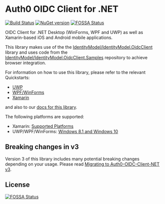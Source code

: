 # Auth0 OIDC Client for .NET

[![Build Status](https://dev.azure.com/Auth0SDK/Auth0%20OIDC%20Client.NET/_apis/build/status/auth0.auth0-oidc-client-net?branchName=master)](https://dev.azure.com/Auth0SDK/Auth0%20OIDC%20Client.NET/_build/latest?definitionId=4&branchName=master) [![NuGet version](https://img.shields.io/nuget/v/auth0.oidcclient.core.svg?style=flat)](https://www.nuget.org/packages/Auth0.OidcClient.Core/)
[![FOSSA Status](https://app.fossa.com/api/projects/git%2Bgithub.com%2Fauth0%2Fauth0-oidc-client-net.svg?type=shield)](https://app.fossa.com/projects/git%2Bgithub.com%2Fauth0%2Fauth0-oidc-client-net?ref=badge_shield)

OIDC Client for .NET Desktop (WinForms, WPF and UWP) as well as Xamarin-based iOS and Android mobile applications.

This library makes use of the the [IdentityModel/IdentityModel.OidcClient](https://github.com/IdentityModel/IdentityModel.OidcClient) library and uses code from the [IdentityModel/IdentityModel.OidcClient.Samples](https://github.com/IdentityModel/IdentityModel.OidcClient.Samples) repository to achieve browser integration.

For information on how to use this library, please refer to the relevant Quickstarts:

* [UWP](https://auth0.com/docs/quickstart/native/windows-uwp-csharp)
* [WPF/WinForms](https://auth0.com/docs/quickstart/native/wpf-winforms)
* [Xamarin](https://auth0.com/docs/quickstart/native/xamarin)

and also to our [docs for this library](https://auth0.github.io/auth0-oidc-client-net/documentation/intro.html).

The following platforms are supported:

* Xamarin: [Supported Platforms](https://docs.microsoft.com/en-us/xamarin/get-started/supported-platforms)
* UWP/WPF/WinForms: [Windows 8.1 and Windows 10](https://docs.microsoft.com/en-us/lifecycle/faq/windows)

## Breaking changes in v3

Version 3 of this library includes many potential breaking changes depending on your usage. Please read [Migrating to Auth0-OIDC-Client-NET v3](https://auth0.github.io/auth0-oidc-client-net/documentation/migration/v3.html).

## License
[![FOSSA Status](https://app.fossa.com/api/projects/git%2Bgithub.com%2Fauth0%2Fauth0-oidc-client-net.svg?type=large)](https://app.fossa.com/projects/git%2Bgithub.com%2Fauth0%2Fauth0-oidc-client-net?ref=badge_large)
